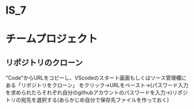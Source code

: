 # IS_7
# チームプロジェクト

## リポジトリのクローン
"Code"からURLをコピーし、VScodeのスタート画面もしくはソース管理欄にある「リポジトリをクローン」 をクリック->URLをペースト->(パスワード入力を求められたらそれぞれ自分のgithubアカウントのパスワードを入力->)リポジトリの宛先を選択する(あらかじめ自分で保存先ファイルを作っておく)



